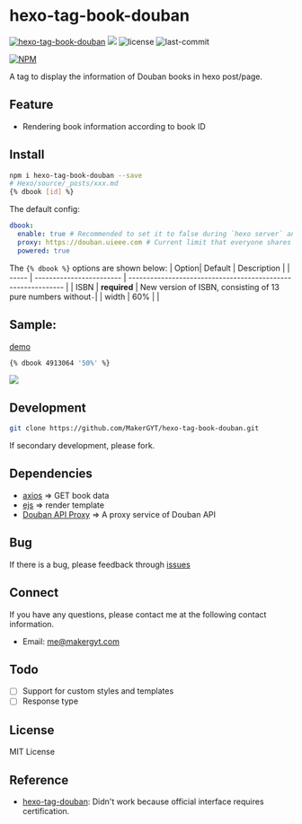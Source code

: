 # hexo-tag-book-douban
[![hexo-tag-book-douban](https://badgen.net/npm/v/hexo-tag-book-douban)](https://www.npmjs.com/package/hexo-tag-book-douban)
![](https://img.shields.io/badge/Generator-Hexo-0e83cd?&logo=hexo)
![license](https://badgen.net/github/license/makergyt/hexo-tag-book-douban)
![last-commit](https://badgen.net/github/last-commit/makergyt/hexo-tag-book-douban)

[![NPM](https://nodei.co/npm/hexo-tag-book-douban.png)](https://nodei.co/npm/hexo-tag-book-douban/)

A tag to display the information of Douban books in hexo post/page.

## Feature
- Rendering book information according to book ID

## Install
```sh
npm i hexo-tag-book-douban --save
# Hexo/source/_posts/xxx.md
{% dbook [id] %}
```
The default config:
```yml
dbook:
  enable: true # Recommended to set it to false during `hexo server` and open during `hexo generate` to reduce requests.
  proxy: https://douban.uieee.com # Current limit that everyone shares : 10000 times / 1 hour
  powered: true  
```

The `{% dbook %}` options are shown below:
| Option| Default                  | Description                                                  |
| ----- | ------------------------ | ------------------------------------------------------------ |
| ISBN  | **required**             | New version of ISBN, consisting of 13 pure numbers without`-`|
| width | 60%                      | |


## Sample:
[demo](https://blog.makergyt.com/about/#%E6%9C%80%E8%BF%91%E5%9C%A8%E8%AF%BB)
```sh
{% dbook 4913064 '50%' %}
```
![](https://imgkr.cn-bj.ufileos.com/342d1d01-aa88-4054-8ee6-37fccac84de5.png)
## Development
```sh
git clone https://github.com/MakerGYT/hexo-tag-book-douban.git
```
If secondary development, please fork.
## Dependencies
- [axios](https://github.com/axios/axios) => GET book data
- [ejs](https://github.com/mde/ejs) => render template
- [Douban API Proxy](https://douban.uieee.com/) => A proxy service of Douban API

## Bug
If there is a bug, please feedback through [issues](https://github.com/MakerGYT/hexo-tag-book-douban/issues)

## Connect
If you have any questions, please contact me at the following contact information.

- Email: me@makergyt.com

## Todo
- [ ] Support for custom styles and templates
- [ ] Response type

## License
MIT License

## Reference
- [hexo-tag-douban](https://github.com/YuyingWu/hexo-tag-douban): Didn't work because official interface requires certification.